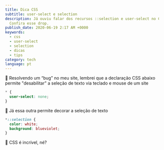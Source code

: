 ```yaml
---
title: Dica CSS
subtitle: user-select e selection
description: Já ouviu falar dos recursos ::selection e user-select no CSS?
  Confira esse drop.
publish_date: 2020-06-19 2:17 AM +0000
keywords:
  - css
  - user-select
  - selection
  - dicas
  - tips
category: tech
language: pt
---
```


🤯 Resolvendo um “bug” no meu site, lembrei que a declaração CSS abaixo permite "desabilitar" a seleção de texto via teclado e mouse de um site

```css
* {
  user-select: none;
}
```

🤩 Já essa outra permite decorar a seleção de texto

```css
*::selection {
  color: white;
  background: blueviolet;
}
```

<!-- <Video src="https://video.twimg.com/tweet_video/Ea5_ou1XgAAeAz8.mp4" /> -->

🎩 CSS é incrível, né?
